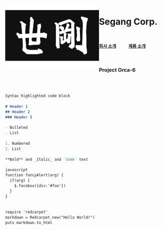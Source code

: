 <img align="left" width="300" height="200" src="segang_logo.jpg">

# Segang Corp.
<br>

[**회사 소개**](history.md)&nbsp;&nbsp;&nbsp;&nbsp;&nbsp;&nbsp;&nbsp;&nbsp;&nbsp;&nbsp;[**제품 소개**](product.md)
<br><br><br>

### Project Orca-6
<br><br>
```markdown
Syntax highlighted code block

# Header 1
## Header 2
### Header 3

- Bulleted
- List

1. Numbered
2. List

**Bold** and _Italic_ and `Code` text

javascript
function fancyAlert(arg) {
  if(arg) {
    $.facebox({div:'#foo'})
  }
}


require 'redcarpet'
markdown = Redcarpet.new("Hello World!")
puts markdown.to_html

